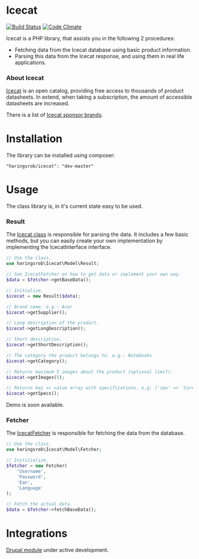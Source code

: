 Icecat
======
[![Build Status](https://travis-ci.org/haringsrob/icecat.svg?branch=master)](https://travis-ci.org/haringsrob/icecat)
[![Code Climate](https://codeclimate.com/github/haringsrob/icecat/badges/gpa.svg)](https://codeclimate.com/github/haringsrob/icecat)

Icecat is a PHP library, that assists you in the following 2 procedures:
* Fetching data from the Icecat database using basic product information.
* Parsing this data from the Icecat response, and using them in real life applications.

### About Icecat
[Icecat](http://icecat.biz, "Icecat") is an open catalog, providing free access to thousands of product datasheets.
In extend, when taking a subscription, the amount of accessible datasheets are increased.

There is a list of [Icecat sponsor brands](http://icecat.co.uk/en/menu/partners/index.html, "Icecat sponsor brands").


Installation
============

The library can be installed using composer:

```
"haringsrob/icecat": "dev-master"
```

Usage
=====

The class library is, in it's current state easy to be used.

### Result

The [Icecat class](https://github.com/haringsrob/icecat/blob/master/src/Model/Icecat.php) is responsible for parsing the data. It includes a few basic methods, but you can easily create your 
own implementation by implementing the IcecatInterface interface.

```php
// Use the class.
use haringsrob\Icecat\Model\Result;

// See IcecatFetcher on how to get data or implement your own way.
$data = $fetcher->getBaseData();

// Initialize.
$icecat = new Result($data);

// Brand name. e.g.: Acer
$icecat->getSupplier();

// Long description of the product.
$icecat->getLongDescription();

// Short description.
$icecat->getShortDescription();

// The category the product belongs to. e.g.: Notebooks
$icecat->getCategory();

// Returns maximum 5 images about the product (optional limit).
$icecat->getImages(5);

// Returns key => value array with specifications. e.g: ['cpu' => 'Core I5', 'screensize' => '15.6']
$icecat->getSpecs();
```

Demo is soon available.

### Fetcher

The [IcecatFetcher](https://github.com/haringsrob/icecat/blob/master/src/Model/IcecatFetcher.php) is responsible for fetching the data from the database.

```php
// Use the class.
use haringsrob\Icecat\Model\Fetcher;

// Inititialize.
$fetcher = new Fetcher(
    'Username',
    'Password',
    'Ean',
    'Language'
);

// Fetch the actual data.
$data = $fetcher->fetchBaseData();
```

Integrations
============

[Drupal module](https://www.drupal.org/project/icecat "Icecat Drupal") under active development.
